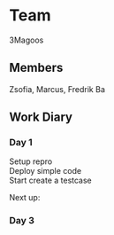 # Team
3Magoos

## Members
Zsofia, Marcus, Fredrik Ba

## Work Diary

### Day 1
Setup repro<br />
Deploy simple code<br />
Start create a testcase<br />

Next up:<br />

### Day 3
